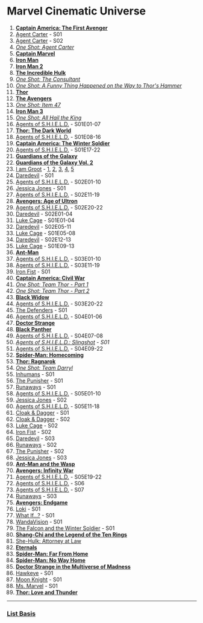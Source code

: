 # Marvel Cinematic Universe

1. **[Captain America: The First Avenger]**
2. [Agent Carter] - S01
3. [Agent Carter] - S02
4. *[One Shot: Agent Carter]*
5. **[Captain Marvel]**
6. **[Iron Man]**
7. **[Iron Man 2]**
8. **[The Incredible Hulk]**
9. *[One Shot: The Consultant]*
10. *[One Shot: A Funny Thing Happened on the Way to Thor's Hammer]*
11. **[Thor]**
12. **[The Avengers]**
13. *[One Shot: Item 47]*
14. **[Iron Man 3]**
15. *[One Shot: All Hail the King]*
16. [Agents of S.H.I.E.L.D.] - S01E01-07
17. **[Thor: The Dark World]**
18. [Agents of S.H.I.E.L.D.] - S01E08-16
19. **[Captain America: The Winter Soldier]**
20. [Agents of S.H.I.E.L.D.] - S01E17-22
21. **[Guardians of the Galaxy]**
22. **[Guardians of the Galaxy Vol. 2]**
23. [I am Groot] - [1], [2], [3], [4], [5]
24. [Daredevil] - S01
25. [Agents of S.H.I.E.L.D.] - S02E01-10
26. [Jessica Jones] - S01
27. [Agents of S.H.I.E.L.D.] - S02E11-19
28. **[Avengers: Age of Ultron]**
29. [Agents of S.H.I.E.L.D.] - S02E20-22
30. [Daredevil] - S02E01-04
31. [Luke Cage] - S01E01-04
32. [Daredevil] - S02E05-11
33. [Luke Cage] - S01E05-08
34. [Daredevil] - S02E12-13
35. [Luke Cage] - S01E09-13
36. **[Ant-Man]**
37. [Agents of S.H.I.E.L.D.] - S03E01-10
38. [Agents of S.H.I.E.L.D.] - S03E11-19
39. [Iron Fist] - S01
40. **[Captain America: Civil War]**
41. *[One Shot: Team Thor - Part 1]*
42. *[One Shot: Team Thor - Part 2]*
43. **[Black Widow]**
44. [Agents of S.H.I.E.L.D.] - S03E20-22
45. [The Defenders] - S01
46. [Agents of S.H.I.E.L.D.] - S04E01-06
47. **[Doctor Strange]**
48. **[Black Panther]**
49. [Agents of S.H.I.E.L.D.] - S04E07-08
50. *[Agents of S.H.I.E.L.D.: Slingshot] - S01*
51. [Agents of S.H.I.E.L.D.] - S04E09-22
52. **[Spider-Man: Homecoming]**
53. **[Thor: Ragnarok]**
54. *[One Shot: Team Darryl]*
55. [Inhumans] - S01
56. [The Punisher] - S01
57. [Runaways] - S01
58. [Agents of S.H.I.E.L.D.] - S05E01-10
59. [Jessica Jones] - S02
60. [Agents of S.H.I.E.L.D.] - S05E11-18
61. [Cloak & Dagger] - S01
62. [Cloak & Dagger] - S02
63. [Luke Cage] - S02
64. [Iron Fist] - S02
65. [Daredevil] - S03
66. [Runaways] - S02
67. [The Punisher] - S02
68. [Jessica Jones] - S03
69. **[Ant-Man and the Wasp]**
70. **[Avengers: Infinity War]**
71. [Agents of S.H.I.E.L.D.] - S05E19-22
72. [Agents of S.H.I.E.L.D.] - S06
73. [Agents of S.H.I.E.L.D.] - S07
74. [Runaways] - S03
75. **[Avengers: Endgame]**
76. [Loki] - S01
77. [What If...?] - S01
78. [WandaVision] - S01
79. [The Falcon and the Winter Soldier] - S01
80. **[Shang-Chi and the Legend of the Ten Rings]**
81. [She-Hulk: Attorney at Law]
82. **[Eternals]**
83. **[Spider-Man: Far From Home]**
84. **[Spider-Man: No Way Home]**
85. **[Doctor Strange in the Multiverse of Madness]**
86. [Hawkeye] - S01
87. [Moon Knight] - S01
88. [Ms. Marvel] - S01
89. **[Thor: Love and Thunder]**

---

### [List Basis](https://www.digitalspy.com/movies/a825774/marvel-cinematic-universe-in-chronological-order/)

<!-- Movies -->
[Ant-Man]: https://www.justwatch.com/de/Film/Ant-Man
[Ant-Man and the Wasp]: https://www.justwatch.com/de/Film/Ant-Man-And-The-Wasp
[Avengers: Age of Ultron]: https://www.justwatch.com/de/Film/Marvels-The-Avengers-2-Age-of-Ultron
[Avengers: Endgame]: https://www.justwatch.com/de/Film/Avengers-Endgame
[Avengers: Infinity War]: https://www.justwatch.com/de/Film/Avengers-Infinity-War
[Black Panther]: https://www.justwatch.com/de/Film/Black-Panther
[Black Widow]: https://www.justwatch.com/de/Film/Black-Widow-2020
[Captain America: Civil War]: https://www.justwatch.com/de/Film/The-First-Avenger-Civil-War
[Captain America: The First Avenger]: https://www.justwatch.com/de/Film/Captain-America-1-The-First-Avenger
[Captain America: The Winter Soldier]: https://www.justwatch.com/de/Film/The-Return-of-the-First-Avenger
[Captain Marvel]: https://www.justwatch.com/de/Film/Captain-Marvel
[Doctor Strange]: https://www.justwatch.com/de/Film/Doctor-Strange-2016
[Doctor Strange in the Multiverse of Madness]: https://www.justwatch.com/de/Film/Doctor-Strange-in-the-Multiverse-of-Madness
[Eternals]: https://www.justwatch.com/de/Film/Eternals
[Guardians of the Galaxy]: https://www.justwatch.com/de/Film/Guardians-of-the-Galaxy
[Guardians of the Galaxy Vol. 2]: https://www.justwatch.com/de/Film/Guardians-of-the-Galaxy-Vol-2
[Iron Man]: https://www.justwatch.com/de/Film/Iron-Man
[Iron Man 2]: https://www.justwatch.com/de/Film/Iron-Man-2
[Iron Man 3]: https://www.justwatch.com/de/Film/Iron-Man-3
[Shang-Chi and the Legend of the Ten Rings]: https://www.justwatch.com/de/Film/Shang-Chi-and-the-Legend-of-the-Ten-Rings
[Spider-Man: Homecoming]: https://www.justwatch.com/de/Film/Spider-Man-Homecoming
[Spider-Man: Far From Home]: https://www.justwatch.com/de/Film/Spider-Man-Far-from-Home
[Spider-Man: No Way Home]: https://www.justwatch.com/de/Film/Spider-Man-No-Way-Home
[The Avengers]: https://www.justwatch.com/de/Film/Marvels-The-Avengers
[The Incredible Hulk]: https://www.justwatch.com/de/Film/Der-unglaubliche-Hulk
[Thor]: https://www.justwatch.com/de/Film/Thor
[Thor: Love and Thunder]: https://www.justwatch.com/de/Film/Thor-Love-and-Thunder
[Thor: Ragnarok]: https://www.justwatch.com/de/Film/Thor-Ragnarok
[Thor: The Dark World]: https://www.justwatch.com/de/Film/Thor-The-Dark-Kingdom

<!-- Series -->
[Agent Carter]: https://www.justwatch.com/de/Serie/Marvels-Agent-Carter
[Agents of S.H.I.E.L.D.]: https://www.justwatch.com/de/Serie/Marvels-Agents-of-S-H-I-E-L-D
[Cloak & Dagger]: https://www.justwatch.com/de/Serie/Marvels-Cloak-und-Dagger
[Daredevil]: https://www.justwatch.com/de/Serie/Marvels-Daredevil
[Hawkeye]: https://www.justwatch.com/de/Serie/Hawkeye
[I am Groot]: https://www.justwatch.com/de/Serie/I-Am-Groot
[1]: https://www.justwatch.com/de/Film/Groots-First-Steps
[2]: https://www.justwatch.com/de/Film/The-Little-Guy
[3]: https://www.justwatch.com/de/Film/Groots-Pursuit
[4]: https://www.justwatch.com/de/Film/Groot-Takes-a-Bath
[5]: https://www.justwatch.com/de/Film/Das-Meisterwerk
[Inhumans]: https://www.justwatch.com/de/Serie/Marvels-Inhumans
[Iron Fist]: https://www.justwatch.com/de/Serie/Marvels-Iron-Fist
[Jessica Jones]: https://www.justwatch.com/de/Serie/Marvels-Jessica-Jones
[Loki]: https://www.justwatch.com/de/Serie/Loki
[Luke Cage]: https://www.justwatch.com/de/Serie/Marvels-Luke-Cage
[Moon Knight]: https://www.justwatch.com/de/Serie/Moon-Knight
[Ms. Marvel]: https://www.justwatch.com/de/Serie/Ms-Marvel
[Runaways]: https://www.justwatch.com/de/Serie/Marvels-Runaways
[She-Hulk: Attorney at Law]: https://www.justwatch.com/de/Serie/She-Hulk
[The Defenders]: https://www.justwatch.com/de/Serie/Marvels-The-Defenders
[The Falcon and the Winter Soldier]: https://www.justwatch.com/de/Serie/The-Falcon-and-The-Winter-Soldier
[The Punisher]: https://www.justwatch.com/de/Serie/Marvels-The-Punisher
[WandaVision]: https://www.justwatch.com/de/Serie/WandaVision
[What if...?]: https://www.justwatch.com/de/Serie/What-If-2021

<!-- Others -->
[Agents of S.H.I.E.L.D.: Slingshot]: https://www.marvel.com/slingshot
[One Shot: A Funny Thing Happened on the Way to Thor's Hammer]: https://www.justwatch.com/de/Film/Marvel-Einstellung-Etwas-Lustiges-geschah-auf-dem-Weg-zu-Thors-Hammer
[One Shot: Agent Carter]: https://www.justwatch.com/de/Film/Marvel-One-Shot-Agent-Carter
[One Shot: All Hail the King]: https://www.justwatch.com/de/Film/Marvel-One-Shot-Der-Mandarin
[One Shot: Team Darryl]: https://www.justwatch.com/de/Film/Team-Darryl
[One Shot: Team Thor - Part 1]: https://www.justwatch.com/de/Film/Team-Thor
[One Shot: Team Thor - Part 2]: https://www.justwatch.com/de/Film/Team-Thor-Part-2
[One Shot: Item 47]: https://www.justwatch.com/de/Film/Marvel-One-Shot-Objekt-47
[One Shot: The Consultant]: https://www.justwatch.com/de/Film/Marvel-Einstellung-Der-Berater
